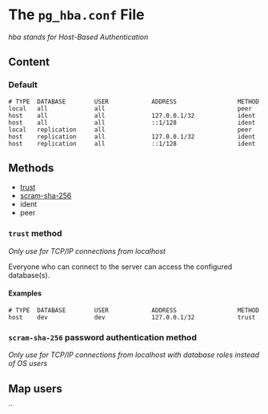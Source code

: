 # The `pg_hba.conf` File

*hba stands for Host-Based Authentication*

## Content

### Default

```text
# TYPE  DATABASE        USER            ADDRESS                 METHOD
local   all             all                                     peer
host    all             all             127.0.0.1/32            ident
host    all             all             ::1/128                 ident
local   replication     all                                     peer
host    replication     all             127.0.0.1/32            ident
host    replication     all             ::1/128                 ident
```

## Methods

- [trust](#trust-method)
- [scram-sha-256](#scram-sha-256-password-authentication-method)
- ident
- peer

### `trust` method

*Only use for TCP/IP connections from localhost*

Everyone who can connect to the server can access the configured database(s).

#### Examples

```text
# TYPE  DATABASE        USER            ADDRESS                 METHOD
host    dev             dev             127.0.0.1/32            trust
```

### `scram-sha-256` password authentication method

*Only use for TCP/IP connections from localhost with database roles instead of OS users*



## Map users

``
